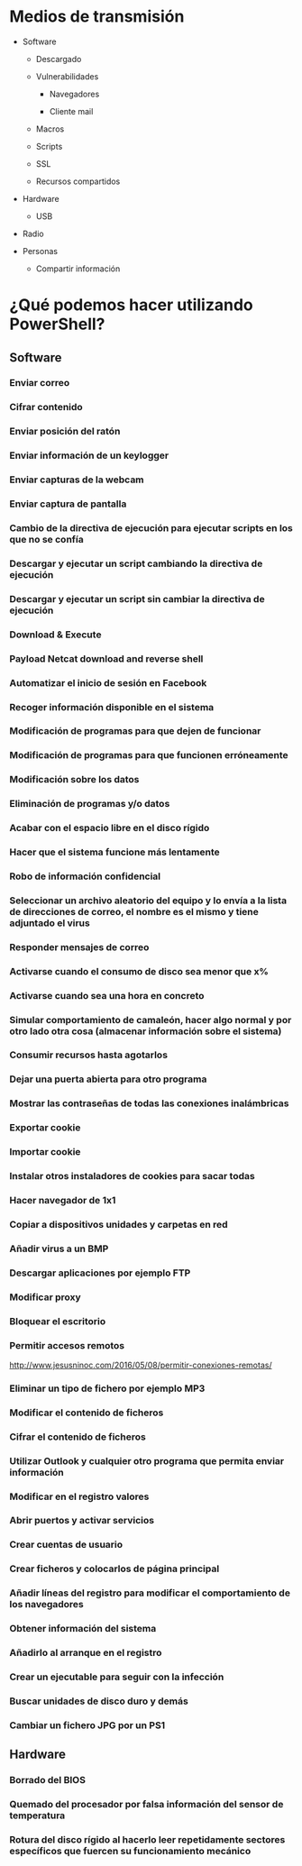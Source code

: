 # Medios de transmisión

- Software

  - Descargado

  - Vulnerabilidades
  
    - Navegadores
    
    - Cliente mail
  
  - Macros
  
  - Scripts
  
  - SSL
  
  - Recursos compartidos
  
- Hardware

  - USB

- Radio

- Personas

  - Compartir información

# ¿Qué podemos hacer utilizando PowerShell?
## Software
### Enviar correo
### Cifrar contenido
### Enviar posición del ratón
### Enviar información de un keylogger
### Enviar capturas de la webcam
### Enviar captura de pantalla
### Cambio de la directiva de ejecución para ejecutar scripts en los que no se confía
### Descargar y ejecutar un script cambiando la directiva de ejecución
### Descargar y ejecutar un script sin cambiar la directiva de ejecución
### Download & Execute
### Payload Netcat download and reverse shell
### Automatizar el inicio de sesión en Facebook
### Recoger información disponible en el sistema
### Modificación de programas para que dejen de funcionar 
### Modificación de programas para que funcionen erróneamente 
### Modificación sobre los datos
### Eliminación de programas y/o datos 
### Acabar con el espacio libre en el disco rígido 
### Hacer que el sistema funcione más lentamente 
### Robo de información confidencial
### Seleccionar un archivo aleatorio del equipo y lo envía a la lista de direcciones de correo, el nombre es el mismo y tiene adjuntado el virus
### Responder mensajes de correo
### Activarse cuando el consumo de disco sea menor que x%
### Activarse cuando sea una hora en concreto
### Simular comportamiento de camaleón, hacer algo normal y por otro lado otra cosa (almacenar información sobre el sistema)
### Consumir recursos hasta agotarlos
### Dejar una puerta abierta para otro programa
### Mostrar las contraseñas de todas las conexiones inalámbricas
### Exportar cookie
### Importar cookie
### Instalar otros instaladores de cookies para sacar todas
### Hacer navegador de 1x1
### Copiar a dispositivos unidades y carpetas en red
### Añadir virus a un BMP
### Descargar aplicaciones por ejemplo FTP
### Modificar proxy
### Bloquear el escritorio
### Permitir accesos remotos
http://www.jesusninoc.com/2016/05/08/permitir-conexiones-remotas/
### Eliminar un tipo de fichero por ejemplo MP3
### Modificar el contenido de ficheros
### Cifrar el contenido de ficheros
### Utilizar Outlook y cualquier otro programa que permita enviar información
### Modificar en el registro valores
### Abrir puertos y activar servicios
### Crear cuentas de usuario
### Crear ficheros y colocarlos de página principal
### Añadir líneas del registro para modificar el comportamiento de los navegadores
### Obtener información del sistema
### Añadirlo al arranque en el registro
### Crear un ejecutable para seguir con la infección
### Buscar unidades de disco duro y demás
### Cambiar un fichero JPG por un PS1

## Hardware 
### Borrado del BIOS 
### Quemado del procesador por falsa información del sensor de temperatura 
### Rotura del disco rígido al hacerlo leer repetidamente sectores específicos que fuercen su funcionamiento mecánico

